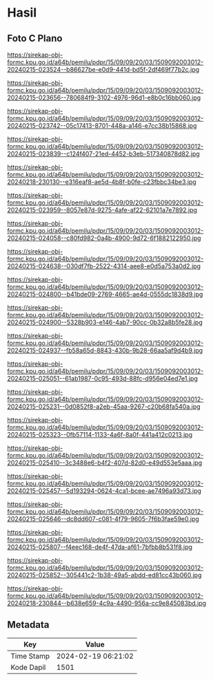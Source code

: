 # Hasil

## Foto C Plano

https://sirekap-obj-formc.kpu.go.id/a64b/pemilu/pdpr/15/09/09/20/03/1509092003012-20240215-023524--b86627be-e0d9-441d-bd5f-2df469f77b2c.jpg

https://sirekap-obj-formc.kpu.go.id/a64b/pemilu/pdpr/15/09/09/20/03/1509092003012-20240215-023656--780684f9-3102-4976-96d1-e8b0c16bb060.jpg

https://sirekap-obj-formc.kpu.go.id/a64b/pemilu/pdpr/15/09/09/20/03/1509092003012-20240215-023742--05c17413-8701-448a-a146-e7cc38b15868.jpg

https://sirekap-obj-formc.kpu.go.id/a64b/pemilu/pdpr/15/09/09/20/03/1509092003012-20240215-023839--c124f407-21ed-4452-b3eb-517340878d82.jpg

https://sirekap-obj-formc.kpu.go.id/a64b/pemilu/pdpr/15/09/09/20/03/1509092003012-20240218-230130--e316eaf8-ae5d-4b8f-b0fe-c23fbbc34be3.jpg

https://sirekap-obj-formc.kpu.go.id/a64b/pemilu/pdpr/15/09/09/20/03/1509092003012-20240215-023959--8057e87d-9275-4afe-af22-62101a7e7892.jpg

https://sirekap-obj-formc.kpu.go.id/a64b/pemilu/pdpr/15/09/09/20/03/1509092003012-20240215-024058--c80fd982-0a4b-4900-9d72-6f1882122950.jpg

https://sirekap-obj-formc.kpu.go.id/a64b/pemilu/pdpr/15/09/09/20/03/1509092003012-20240215-024638--030df7fb-2522-4314-aee8-e0d5a753a0d2.jpg

https://sirekap-obj-formc.kpu.go.id/a64b/pemilu/pdpr/15/09/09/20/03/1509092003012-20240215-024800--b41bde09-2769-4665-ae4d-0555dc1838d9.jpg

https://sirekap-obj-formc.kpu.go.id/a64b/pemilu/pdpr/15/09/09/20/03/1509092003012-20240215-024900--5328b903-e146-4ab7-90cc-0b32a8b5fe28.jpg

https://sirekap-obj-formc.kpu.go.id/a64b/pemilu/pdpr/15/09/09/20/03/1509092003012-20240215-024937--fb58a65d-8843-430b-9b28-66aa5af9d4b9.jpg

https://sirekap-obj-formc.kpu.go.id/a64b/pemilu/pdpr/15/09/09/20/03/1509092003012-20240215-025051--61ab1987-0c95-493d-88fc-d956e04ed7e1.jpg

https://sirekap-obj-formc.kpu.go.id/a64b/pemilu/pdpr/15/09/09/20/03/1509092003012-20240215-025231--0d0852f8-a2eb-45aa-9267-c20b68fa540a.jpg

https://sirekap-obj-formc.kpu.go.id/a64b/pemilu/pdpr/15/09/09/20/03/1509092003012-20240215-025323--0fb57114-1133-4a6f-8a0f-441a412c0213.jpg

https://sirekap-obj-formc.kpu.go.id/a64b/pemilu/pdpr/15/09/09/20/03/1509092003012-20240215-025410--3c3488e6-b4f2-407d-82d0-e49d553e5aaa.jpg

https://sirekap-obj-formc.kpu.go.id/a64b/pemilu/pdpr/15/09/09/20/03/1509092003012-20240215-025457--5d193294-0624-4ca1-bcee-ae7496a93d73.jpg

https://sirekap-obj-formc.kpu.go.id/a64b/pemilu/pdpr/15/09/09/20/03/1509092003012-20240215-025646--dc8dd607-c081-4f79-9605-7f6b3fae59e0.jpg

https://sirekap-obj-formc.kpu.go.id/a64b/pemilu/pdpr/15/09/09/20/03/1509092003012-20240215-025807--f4eec168-de4f-47da-af61-7bfbb8b531f8.jpg

https://sirekap-obj-formc.kpu.go.id/a64b/pemilu/pdpr/15/09/09/20/03/1509092003012-20240215-025852--305441c2-1b38-49a5-abdd-ed81cc43b060.jpg

https://sirekap-obj-formc.kpu.go.id/a64b/pemilu/pdpr/15/09/09/20/03/1509092003012-20240218-230844--b638e659-4c9a-4490-956a-cc9e845083bd.jpg


## Metadata

| Key        | Value               |
| ---------- | ------------------- |
| Time Stamp | 2024-02-19 06:21:02 |
| Kode Dapil | 1501                |



